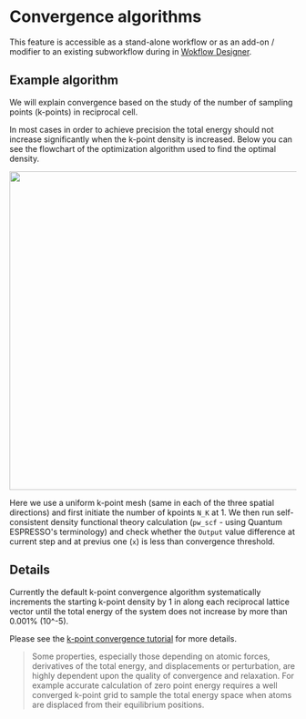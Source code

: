 <!-- TODO: TB to review more in details -->

# Convergence algorithms

This feature is accessible as a stand-alone workflow or as an add-on / modifier to an existing subworkflow during in [Wokflow Designer](../../workflow-designer/overview.md).

## Example algorithm

We will explain convergence based on the study of the number of sampling points (k-points) in reciprocal cell.

In most cases in order to achieve precision the total energy should not increase significantly when the k-point density is increased. Below you can see the flowchart of the optimization algorithm used to find the optimal density.

<img src="/images/KpointConvergenceDiagram.png" style="width: 560px">

Here we use a uniform k-point mesh (same in each of the three spatial directions) and first initiate the number of kpoints `N_K` at 1. We then run self-consistent density functional theory calculation (`pw_scf` - using Quantum ESPRESSO's terminology) and check whether the `Output` value difference at current step and at previus one (`x`) is less than convergence threshold.

## Details

Currently the default k-point convergence algorithm systematically increments the starting k-point density by 1 in along each reciprocal lattice vector until the total energy of the system does not increase by more than 0.001% (10^-5).
  
<!-- TODO: revise or remove gif -->
<!-- <img data-gifffer="/images/AddKpointConvergence.gif" /> -->

Please see the [k-point convergence tutorial](../../tutorials/dft/kpt-convergence.md) for more details.

> Some properties, especially those depending on atomic forces, derivatives of the total energy, and displacements or perturbation, are highly dependent upon the quality of convergence and relaxation. For example accurate calculation of zero point energy requires a well converged k-point grid to sample the total energy space when atoms are displaced from their equilibrium positions.
